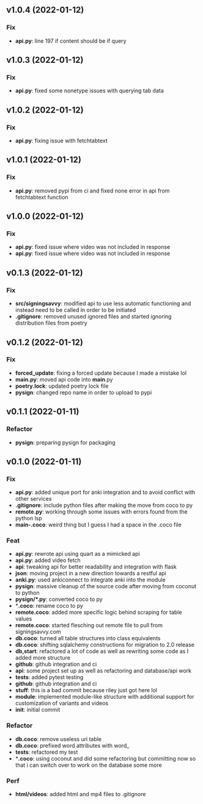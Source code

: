 ## v1.0.4 (2022-01-12)

### Fix

- **api.py**: line 197 if content should be if query

## v1.0.3 (2022-01-12)

### Fix

- **api.py**: fixed some nonetype issues with querying tab data

## v1.0.2 (2022-01-12)

### Fix

- **api.py**: fixing issue with fetchtabtext

## v1.0.1 (2022-01-12)

### Fix

- **api.py**: removed pypi from ci and fixed none error in api from fetchtabtext function

## v1.0.0 (2022-01-12)

### Fix

- **api.py**: fixed issue where video was not included in response
- **api.py**: fixed issue where video was not included in response

## v0.1.3 (2022-01-12)

### Fix

- **src/signingsavvy**: modified api to use less automatic functioning and instead need to be called in order to be initiated
- **.gitignore**: removed unused ignored files and started ignoring distribution files from poetry

## v0.1.2 (2022-01-12)

### Fix

- **forced_update**: fixing a forced update because I made a mistake lol
- **__main__.py**: moved api code into __main__.py
- **poetry.lock**: updated poetry lock file
- **pysign**: changed repo name in order to upload to pypi

## v0.1.1 (2022-01-11)

### Refactor

- **pysign**: preparing pysign for packaging

## v0.1.0 (2022-01-11)

### Fix

- **api.py**: added unique port for anki integration and to avoid conflict with other services
- **.gitignore**: include python files after making the move from coco to py
- **remote.py**: working through some issues with errors found from the python lsp
- **__main__-.coco**: weird thing but I guess I had a space in the .coco file

### Feat

- **api.py**: rewrote api using quart as a mimicked api
- **api.py**: added video fetch
- **api**: tweaking api for better readability and integration with flask
- **json**: moving project in a new direction towards a restful api
- **anki.py**: used ankiconnect to integrate anki into the module
- **pysign**: massive cleanup of the source code after moving from coconut to python
- **pysign/*.py**: converted coco to py
- ***.coco**: rename coco to py
- **remote.coco**: added more specific logic behind scraping for table values
- **remote.coco**: started flesching out remote file to pull from signingsavvy.com
- **db.coco**: turned all table structures into class equivalents
- **db.coco**: shifting sqlalchemy constructions for migration to 2.0 release
- **db,start**: refactored a lot of code as well as rewriting some code as I added more structure
- **github**: github integration and ci
- **api**: some project set up as well as refactoring and database/api work
- **tests**: added pytest testing
- **github**: github integration and ci
- **stuff**: this is a bad commit because riley just got here lol
- **module**: implemented module-like structure with additional support for customization of variants and videos
- **init**: initial commit

### Refactor

- **db.coco**: remove useless uri table
- **db.coco**: prefixed word attributes with word_
- **tests**: refactored my test
- ***.coco**: using coconut and did some refactoring but committing now so that i can switch over to work on the database some more

### Perf

- **html/videos**: added html and mp4 files to .gitignore

